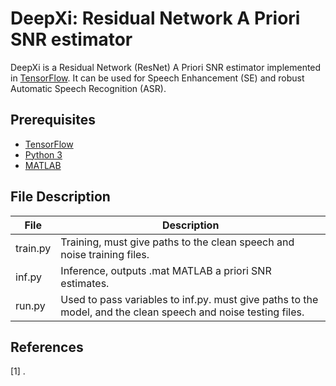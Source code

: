 # DeepXi: Residual Network A Priori SNR estimator
DeepXi is a Residual Network (ResNet) A Priori SNR estimator implemented in [TensorFlow](https://www.tensorflow.org/). It can be used for Speech Enhancement (SE) and robust Automatic Speech Recognition (ASR). 

## Prerequisites
* [TensorFlow](https://www.tensorflow.org/)
* [Python 3](https://www.python.org/)
* [MATLAB](https://www.mathworks.com/products/matlab.html)

## File Description
File | Description
--------| -----------  
train.py | Training, must give paths to the clean speech and noise training files.
inf.py | Inference, outputs .mat MATLAB a priori SNR estimates.
run.py | Used to pass variables to inf.py. must give paths to the model, and the clean speech and noise testing files.

## References
[1] .
